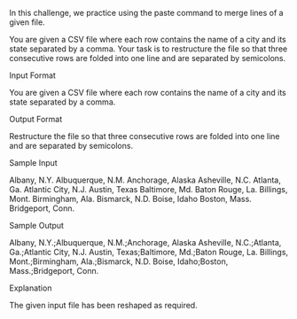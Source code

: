In this challenge, we practice using the paste command to merge lines of a given file.

You are given a CSV file where each row contains the name of a city and its state separated by a comma. Your task is to restructure the file so that three consecutive rows are folded into one line and are separated by semicolons.

Input Format

You are given a CSV file where each row contains the name of a city and its state separated by a comma.

Output Format

Restructure the file so that three consecutive rows are folded into one line and are separated by semicolons.

Sample Input

Albany, N.Y.
Albuquerque, N.M.
Anchorage, Alaska
Asheville, N.C.
Atlanta, Ga.
Atlantic City, N.J.
Austin, Texas
Baltimore, Md.
Baton Rouge, La.
Billings, Mont.
Birmingham, Ala.
Bismarck, N.D.
Boise, Idaho
Boston, Mass.
Bridgeport, Conn.

Sample Output

Albany, N.Y.;Albuquerque, N.M.;Anchorage, Alaska
Asheville, N.C.;Atlanta, Ga.;Atlantic City, N.J.
Austin, Texas;Baltimore, Md.;Baton Rouge, La.
Billings, Mont.;Birmingham, Ala.;Bismarck, N.D.
Boise, Idaho;Boston, Mass.;Bridgeport, Conn.

Explanation

The given input file has been reshaped as required. 
